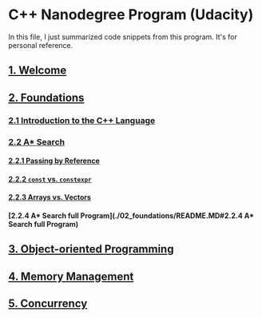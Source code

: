 # C++ Nanodegree Program (Udacity)
In this file, I just summarized code snippets from this program. It's for personal reference.

## [1. Welcome](./01_welcome/)
## [2. Foundations](./02_foundations/)
### [2.1 Introduction to the C++ Language]()
### [2.2 A* Search]()
#### [2.2.1 Passing by Reference]()
#### [2.2.2 `const` vs. `constexpr`]()
#### [2.2.3 Arrays vs. Vectors]()
#### [2.2.4 A* Search full Program](./02_foundations/README.MD#2.2.4 A* Search full Program)
## [3. Object-oriented Programming](./03_oop/)
## [4. Memory Management](./04_mem_mgmt/)
## [5. Concurrency](./05_concurrency/)
